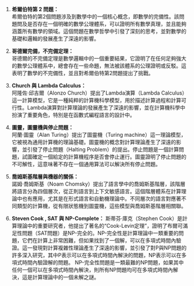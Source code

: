1. **希爾伯特第 2 問題：**  
希爾伯特的第2個問題涉及到數學中的一個核心概念，即數學的完備性。該問題問及是否存在一個明確的數學公理體系，可以證明所有數學真理，並且能夠涵蓋所有數學的領域。這個問題在數學哲學中引發了深刻的思考，並對數學的基礎和邏輯的發展產生了深遠的影響。
2. **哥德爾完備，不完備定理：**  
哥德爾的不完備定理是數學邏輯中的一個重要結果，它證明了在任何足夠強大的數學公理體系中，總會存在一些命題，無法被該體系的公理證明或反駁。這表明了數學的不完備性，並且對希爾伯特第2問題提出了挑戰。
3. **Church 與 Lambda Calculus：**  
阿隆佐·邱吉爾（Alonzo Church）提出了Lambda演算（Lambda Calculus）這一計算模型，它是一種純粹的計算機科學模型，用於描述計算過程和計算可行性。Lambda演算對計算理論的發展產生了深遠的影響，並在計算機科學中扮演了重要角色，特別是在函數式編程語言的設計中。

4. **圖靈，圖靈機與停止問題：**  
阿蘭·圖靈（Alan Turing）提出了圖靈機（Turing machine）這一理論模型，它被視為通用計算機的理論基礎。圖靈機的概念對計算理論產生了深遠的影響，並引發了停止問題（Halting Problem）的提出。停止問題是一個計算問題，試圖確定一個給定的計算機程序是否會停止運行。圖靈證明了停止問題的不可解性，這意味著不存在一個通用算法可以解決所有停止問題。

5. **喬姆斯基階層與機器的關係：**  
諾姆·喬姆斯基（Noam Chomsky）提出了語言學中的喬姆斯基階層，該階層將語言分為四個層次，從正則語言到上下文敏感語言。這個階層體系在計算理論中也有應用，尤其是在形式語言和自動機理論中。不同層次的語言對應著不同類型的計算機，從有限狀態機到圖靈機，這些模型與喬姆斯基階層相關聯。

6. **Steven Cook , SAT 與 NP-Complete：**
 斯蒂芬·庫克（Stephen Cook）是計算理論中的重要研究者，他提出了著名的“Cook-Levin定理”，證明了布爾可滿足性問題（SAT問題）是NP-完全的。NP-完全性是計算理論中一類重要的問題，它們在計算上非常困難，但如果找到了一個解，可以在多項式時間內驗證。這一發現對計算複雜性理論產生了深遠的影響，並引發了對P與NP問題的許多深入研究，其中P表示可以在多項式時間內解決的問題，NP表示可以在多項式時間內驗證解的問題。 NP-完全性問題是一類最難的NP問題，如果其中任何一個可以在多項式時間內解決，則所有NP問題均可在多項式時間內解決，這是計算理論中的一個未解之謎。
